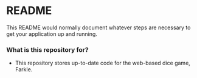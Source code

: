 # README #

This README would normally document whatever steps are necessary to get your application up and running.

### What is this repository for? ###

* This repository stores up-to-date code for the web-based dice game, Farkle.